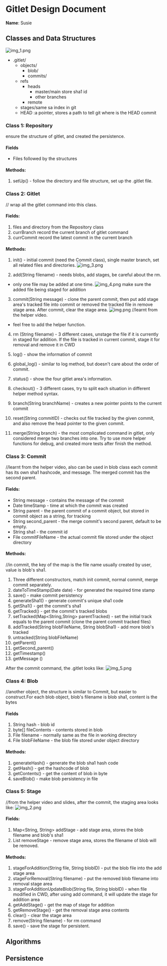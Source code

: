 # Gitlet Design Document

**Name**: Susie

## Classes and Data Structures
![img_1.png](img_1.png)
* .gitlet/
  - objects/
    - blob/
    - commits/
  - refs
    - heads
      - master/main  store sha1 id
      - other branches
    - remote
  - stages/same sa index in git
  - HEAD  :a pointer, stores a path to tell git where is the HEAD commit

### Class 1: Repository
ensure the structure of gitlet, and created the persistence.

#### Fields

* Files followed by the structures

#### Methods:
1. setUp() - follow the directory and file structure, set up the .gitlet
file.



### Class 2: Gitlet
// wrap all the gitlet command into this class.
#### Fields:
1. files and directory from the Repository class
2. currBranch record the current branch of gitlet command
3. currCommit record the latest commit in the current branch

#### Methods:
1. init() - initial commit (need the Commit class), single master branch, set all related files and directories.
 ![img_3.png](img_3.png)

2. add(String filename) - needs blobs, add stages, be careful about the rm.  
* only one file may be added at one time.
![img_4.png](img_4.png)
 make sure the added file being staged for addition


3.  commit(String message) - clone the parent commit, then put add stage area's tracked file
 into commit or removed the tracked file in remove stage area. After commit, clear the stage area.
  ![img.png](img.png)
  //learnt from the helper video.
* feel free to add the helper function. 


4. rm (String filename) - 3 different cases, unstage the file if it is currently in staged for addition. If the file is
tracked in current commit, stage it for removal and remove it in CWD

5. log() - show the information of commit
6. global_log() - similar to log method, but doesn't care about the order of commit.
7. status() - show the four gitlet area's information. 
8. checkout() - 3 different cases, try to split each situation in different helper
 method syntax.
9. branch(String branchName) - creates a new pointer points to the current commit
10. reset(String commitID) - checks out file tracked by the given commit, and also
 remove the head pointer to the given commit. 
11. merge(String branch) - the most complicated command in gitlet, only
considered merge two branches into one. Try to use more helper functions for 
debug, and created more tests after finish the method. 



### Class 3: Commit 
//learnt from the helper video, also can be used in blob class
each commit has its own sha1 hashcode, and message. The merged
commit has the second parent. 


#### Fields:
* String message - contains the message of the commit
* Date timeStamp - time at which the commit was created
* String parent - the parent commit of a commit object, but stored in commit object as a string, for tracking
* String second_parent - the merge commit's second parent, default to be empty. 
* String sha1 - the commit id
* File commitFileName - the actual commit file stored under the object directory


#### Methods:

//in commit, the key of the map is the file name usually created by user, value is blob's sha1.
1. Three different constructors, match init commit, normal commit, merge commit separately.
2. dateToTimeStamp(Date date) - for generated the required time stamp
3. save() -  make commit persistency
4. generateSha1() - generate commit's unique sha1 code
5. getSha1() - get the commit's sha1
6. getTracked() - get the commit's tracked blobs
7. setTracked(Map<String,String> parentTracked) - set the initial track equals to the parent commit (clone the parent commit tracked files)
8. addTracked(String blobFileName, String blobSha1) - add more blob's tracked
9. untracked(String blobFileName) 
10. getParent()
11. getSecond_parent()
12. getTimestamp()
13. getMessage ()

After the commit command, the .gitlet looks like:
![img_5.png](img_5.png)

### Class 4: Blob
//another object, the structure is similar to Commit, but 
easier to construct.For each blob object, blob's filename is blob sha1, content is the bytes

#### Fields
1. String hash - blob id
2. byte[] fileContents - contents stored in blob
3. File filename - normally same as the file in working directory
4. File blobFileName - the blob file stored under object directory


#### Methods:
1. generateHash() - generate the blob sha1 hash code
2. getHash() - get the hashcode of blob
3. getContents() - get the content of blob in byte
4. saveBlob() - make blob persistency in file




### Class 5: Stage
//from the helper video and slides, after the commit, 
the staging area looks like:
![img_2.png](img_2.png)

#### Fields:
1. Map<String, String> addStage - add stage area, stores the blob filename and blob's sha1
2. List<String> removeStage - remove stage area, stores the filename of blob will be removed.


#### Methods:
1. stageForAddition(String file, String blobID) - put the blob file into the add stage area
2. stageForRemoval(String filename) - put the removed blob filename into removal stage area
3. stageForAdditionUpdateBlob(String file, String blobID) - when file modified in CWD, after using add command, it will update the stage for addition area
4. getAddStage() - get the map of stage for addition
5. getRemoveStage() - get the removal stage area contents
6. clear() - clear the stage area
7. remove(String filename) - for rm command
8. save() - save the stage for persistent.






## Algorithms

## Persistence

